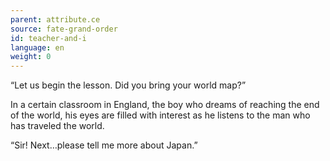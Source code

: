 ```yaml
---
parent: attribute.ce
source: fate-grand-order
id: teacher-and-i
language: en
weight: 0
---
```


“Let us begin the lesson. Did you bring your world map?”

In a certain classroom in England, the boy who dreams of reaching the end of the world, his eyes are filled with interest as he listens to the man who has traveled the world.

“Sir! Next…please tell me more about Japan.”
